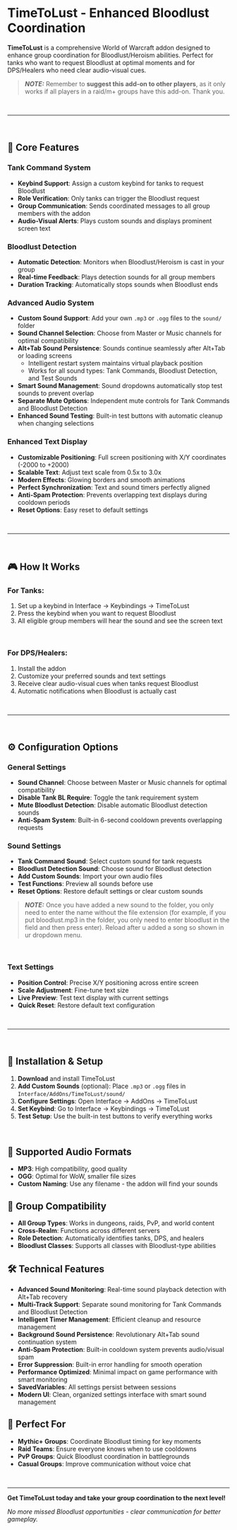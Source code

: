 # TimeToLust - Enhanced Bloodlust Coordination

**TimeToLust** is a comprehensive World of Warcraft addon designed to enhance group coordination for Bloodlust/Heroism abilities. Perfect for tanks who want to request Bloodlust at optimal moments and for DPS/Healers who need clear audio-visual cues.

> **_NOTE:_** Remember to **suggest this add-on to other players**, as it only works if all players in a raid/m+ groups have this add-on. Thank you.

<br>

***

<br>  

## 🎯 **Core Features**

### **Tank Command System**

*   **Keybind Support**: Assign a custom keybind for tanks to request Bloodlust
*   **Role Verification**: Only tanks can trigger the Bloodlust request
*   **Group Communication**: Sends coordinated messages to all group members with the addon
*   **Audio-Visual Alerts**: Plays custom sounds and displays prominent screen text

### **Bloodlust Detection**

*   **Automatic Detection**: Monitors when Bloodlust/Heroism is cast in your group
*   **Real-time Feedback**: Plays detection sounds for all group members
*   **Duration Tracking**: Automatically stops sounds when Bloodlust ends

### **Advanced Audio System**

*   **Custom Sound Support**: Add your own `.mp3` or `.ogg` files to the `sound/` folder
*   **Sound Channel Selection**: Choose from Master or Music channels for optimal compatibility
*   **Alt+Tab Sound Persistence**: Sounds continue seamlessly after Alt+Tab or loading screens
    *   Intelligent restart system maintains virtual playback position
    *   Works for all sound types: Tank Commands, Bloodlust Detection, and Test Sounds
*   **Smart Sound Management**: Sound dropdowns automatically stop test sounds to prevent overlap
*   **Separate Mute Options**: Independent mute controls for Tank Commands and Bloodlust Detection
*   **Enhanced Sound Testing**: Built-in test buttons with automatic cleanup when changing selections

### **Enhanced Text Display**

*   **Customizable Positioning**: Full screen positioning with X/Y coordinates (-2000 to +2000)
*   **Scalable Text**: Adjust text scale from 0.5x to 3.0x
*   **Modern Effects**: Glowing borders and smooth animations
*   **Perfect Synchronization**: Text and sound timers perfectly aligned
*   **Anti-Spam Protection**: Prevents overlapping text displays during cooldown periods
*   **Reset Options**: Easy reset to default settings

<br>

***

<br>

## 🎮 **How It Works**

### **For Tanks:**
1.  Set up a keybind in Interface → Keybindings → TimeToLust
2.  Press the keybind when you want to request Bloodlust
3.  All eligible group members will hear the sound and see the screen text

<br>

### **For DPS/Healers:**
1.  Install the addon
2.  Customize your preferred sounds and text settings
3.  Receive clear audio-visual cues when tanks request Bloodlust
4.  Automatic notifications when Bloodlust is actually cast

<br>

***

<br>

## ⚙️ **Configuration Options**

### **General Settings**

*   **Sound Channel**: Choose between Master or Music channels for optimal compatibility
*   **Disable Tank BL Require**: Toggle the tank requirement system
*   **Mute Bloodlust Detection**: Disable automatic Bloodlust detection sounds
*   **Anti-Spam System**: Built-in 6-second cooldown prevents overlapping requests

### **Sound Settings**

*   **Tank Command Sound**: Select custom sound for tank requests
*   **Bloodlust Detection Sound**: Choose sound for Bloodlust detection
*   **Add Custom Sounds**: Import your own audio files
*   **Test Functions**: Preview all sounds before use
*   **Reset Options**: Restore default settings or clear custom sounds

> **_NOTE:_** Once you have added a new sound to the folder, you only need to enter the name without the file extension (for example, if you put bloodlust.mp3 in the folder, you only need to enter bloodlust in the field and then press enter). Reload after u added a song so shown in ur dropdown menu.

<br>

### **Text Settings**

*   **Position Control**: Precise X/Y positioning across entire screen
*   **Scale Adjustment**: Fine-tune text size
*   **Live Preview**: Test text display with current settings
*   **Quick Reset**: Restore default text configuration

<br>

***

<br>

## 🔧 **Installation & Setup**

1.  **Download** and install TimeToLust
2.  **Add Custom Sounds** (optional): Place `.mp3` or `.ogg` files in `Interface/AddOns/TimeToLust/sound/`
3.  **Configure Settings**: Open Interface → AddOns → TimeToLust
4.  **Set Keybind**: Go to Interface → Keybindings → TimeToLust
5.  **Test Setup**: Use the built-in test buttons to verify everything works

<br>

## 🎵 **Supported Audio Formats**
*   **MP3**: High compatibility, good quality
*   **OGG**: Optimal for WoW, smaller file sizes
*   **Custom Naming**: Use any filename - the addon will find your sounds

## 👥 **Group Compatibility**
*   **All Group Types**: Works in dungeons, raids, PvP, and world content
*   **Cross-Realm**: Functions across different servers
*   **Role Detection**: Automatically identifies tanks, DPS, and healers
*   **Bloodlust Classes**: Supports all classes with Bloodlust-type abilities

## 🛠️ **Technical Features**

*   **Advanced Sound Monitoring**: Real-time sound playback detection with Alt+Tab recovery
*   **Multi-Track Support**: Separate sound monitoring for Tank Commands and Bloodlust Detection
*   **Intelligent Timer Management**: Efficient cleanup and resource management
*   **Background Sound Persistence**: Revolutionary Alt+Tab sound continuation system
*   **Anti-Spam Protection**: Built-in cooldown system prevents audio/visual spam
*   **Error Suppression**: Built-in error handling for smooth operation
*   **Performance Optimized**: Minimal impact on game performance with smart monitoring
*   **SavedVariables**: All settings persist between sessions
*   **Modern UI**: Clean, organized settings interface with smart sound management

## 🎯 **Perfect For**

*   **Mythic+ Groups**: Coordinate Bloodlust timing for key moments
*   **Raid Teams**: Ensure everyone knows when to use cooldowns
*   **PvP Groups**: Quick Bloodlust coordination in battlegrounds
*   **Casual Groups**: Improve communication without voice chat

<br>

***

**Get TimeToLust today and take your group coordination to the next level!**

_No more missed Bloodlust opportunities - clear communication for better gameplay._